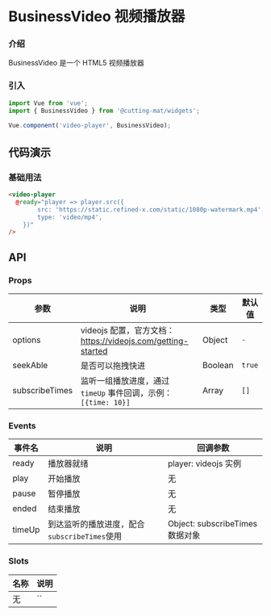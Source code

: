 # BusinessVideo 视频播放器

### 介绍

BusinessVideo 是一个 HTML5 视频播放器

### 引入

```js
import Vue from 'vue';
import { BusinessVideo } from '@cutting-mat/widgets';

Vue.component('video-player', BusinessVideo);
```

## 代码演示

### 基础用法

```html
<video-player
  @ready="player => player.src({
        src: 'https://static.refined-x.com/static/1080p-watermark.mp4',
        type: 'video/mp4',
    })"
/>
```

## API

### Props

| 参数           | 说明                                                           | 类型    | 默认值 |
| -------------- | -------------------------------------------------------------- | ------- | ------ |
| options        | videojs 配置，官方文档：https://videojs.com/getting-started    | Object  | `-`    |
| seekAble       | 是否可以拖拽快进                                               | Boolean | `true` |
| subscribeTimes | 监听一组播放进度，通过 `timeUp` 事件回调，示例：`[{time: 10}]` | Array   | `[]`   |

### Events

| 事件名 | 说明                                         | 回调参数                        |
| ------ | -------------------------------------------- | ------------------------------- |
| ready  | 播放器就绪                                   | player: videojs 实例            |
| play   | 开始播放                                     | 无                              |
| pause  | 暂停播放                                     | 无                              |
| ended  | 结束播放                                     | 无                              |
| timeUp | 到达监听的播放进度，配合`subscribeTimes`使用 | Object: subscribeTimes 数据对象 |

### Slots

| 名称 | 说明 |
| ---- | ---- |
| 无   | ``   |
